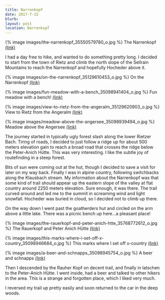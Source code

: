 ```yaml
---
title: Narrenkopf
date: 2017-7-15
blurb: 
layout: post
location: Narrenkopf
---
```


{% image images/the-narrenkopf_35550579780_o.jpg %}
The Narrenkopf
<a href='https://www.flickr.com/photos/55338612@N00/35550579780'>(link)</a>

I had a day free to hike, and wanted to do something pretty long.
I decided to start from the town of Rietz and climb the north
slope of the Sellrain Mountains to reach the Narrenkopf and
hopefully Hocheder above it.

{% image images/on-the-narrenkopf_35129610453_o.jpg %}
On the Narrenkopf
<a href='https://www.flickr.com/photos/55338612@N00/35129610453'>(link)</a>


{% image images/fun-meadow-with-a-bench_35098941404_o.jpg %}
Fun meadow with a bench!
<a href='https://www.flickr.com/photos/55338612@N00/35098941404'>(link)</a>


{% image images/view-to-rietz-from-the-angeralm_35129620903_o.jpg %}
View to Rietz from the Angeralm
<a href='https://www.flickr.com/photos/55338612@N00/35129620903'>(link)</a>


{% image images/meadow-above-the-angersee_35098939494_o.jpg %}
Meadow above the Angersee
<a href='https://www.flickr.com/photos/55338612@N00/35098939494'>(link)</a>

The journey started in typically ugly forest slash along the
lower Rietzer Bach. Tiring of roads, I decided to just follow
a ridge up for about 500 meters elevation gain to reach a
broad road that crosses the ridge below the Peter-Anich Hütte.
This was very interesting. I like the subtle joy of routefinding
in a steep forest.

Bits of sun were coming out at the hut, though I decided to save a visit for
later on my way back. Finally I was in alpine country, following
switchbacks along the Klausbach stream. My information about the
Narrenkopf was that some kind of trail should appear up the eastern
slope of the valley at flat country around 2250 meters elevation.
Sure enough, it was there. The trail curved around and led me
to the summit in screaming wind and light snowfall.
Hocheder was buried in cloud, so I decided not to climb up there.

On the way down I went past the goatherders hut and circled on the arm
above a little lake. There was a picnic bench up here...a pleasant place!

{% image images/the-rauerkopf-and-peter-anich-htte_35768772612_o.jpg %}
The Rauerkopf and Peter Anich Hütte
<a href='https://www.flickr.com/photos/55338612@N00/35768772612'>(link)</a>



{% image images/this-marks-where-i-set-off-x-country_35098946684_o.jpg %}
This marks where I set off x-country
<a href='https://www.flickr.com/photos/55338612@N00/35098946684'>(link)</a>



{% image images/a-beer-and-schnapps_35098945754_o.jpg %}
A beer and schnapps
<a href='https://www.flickr.com/photos/55338612@N00/35098945754'>(link)</a>

Then I descended by the Rauher Kopf on decent trail, and finally
in latschen to the Peter-Anich Hütte. I went inside, had a beer and
talked to other hikers in the area. This is a strange and forgotten place, which
I liked very much.

I reversed my trail up pretty easily and soon returned to the car in the deep
woods.

